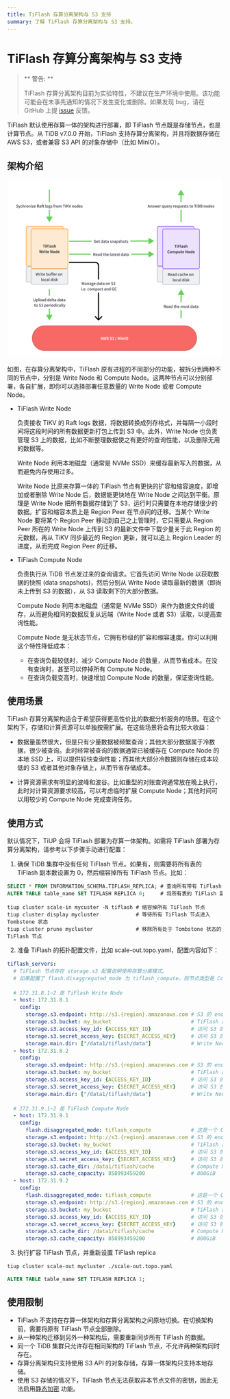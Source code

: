```yaml
---
title: TiFlash 存算分离架构与 S3 支持
summary: 了解 TiFlash 存算分离架构与 S3 支持。
---
```


# TiFlash 存算分离架构与 S3 支持

> ** 警告: **
>
> TiFlash 存算分离架构目前为实验特性，不建议在生产环境中使用。该功能可能会在未事先通知的情况下发生变化或删除。如果发现 bug，请在 GitHub 上提 [issue](https://github.com/pingcap/tiflash/issues) 反馈。

TiFlash 默认使用存算一体的架构进行部署，即 TiFlash 节点既是存储节点，也是计算节点。从 TiDB v7.0.0 开始，TiFlash 支持存算分离架构，并且将数据存储在 AWS S3，或者兼容 S3 API 的对象存储中（比如 MinIO）。

## 架构介绍

![TiFlash Write and Compute Separation Architect](/media/tiflash/tiflash-s3.png)

如图，在存算分离架构中，TiFlash 原有进程的不同部分的功能，被拆分到两种不同的节点中，分别是 Write Node 和 Compute Node。这两种节点可以分别部署，各自扩展，即你可以选择部署任意数量的 Write Node 或者 Compute Node。

- TiFlash Write Node 

  负责接收 TiKV 的 Raft logs 数据，将数据转换成列存格式，并每隔一小段时间将这段时间的所有数据更新打包上传到 S3 中。此外，Write Node 也负责管理 S3 上的数据，比如不断整理数据使之有更好的查询性能，以及删除无用的数据等。

  Write Node 利用本地磁盘（通常是 NVMe SSD）来缓存最新写入的数据，从而避免内存使用过多。

  Write Node 比原来存算一体的 TiFlash 节点有更快的扩容和缩容速度，即增加或者删除 Write Node 后，数据能更快地在 Write Node 之间达到平衡。原理是 Write Node 把所有数据存储到了 S3，运行时只需要在本地存储很少的数据。扩容和缩容本质上是 Region Peer 在节点间的迁移。当某个 Write Node 要将某个 Region Peer 移动到自己之上管理时，它只需要从 Region Peer 所在的 Write Node 上传到 S3 的最新文件中下载少量关于此 Region 的元数据，再从 TiKV 同步最近的 Region 更新，就可以追上 Region Leader 的进度，从而完成 Region Peer 的迁移。

- TiFlash Compute Node 

  负责执行从 TiDB 节点发过来的查询请求。它首先访问 Write Node 以获取数据的快照 (data snapshots)，然后分别从 Write Node 读取最新的数据（即尚未上传到 S3 的数据），从 S3 读取剩下的大部分数据。

  Compute Node 利用本地磁盘（通常是 NVMe SSD）来作为数据文件的缓存，从而避免相同的数据反复从远端（Write Node 或者 S3）读取，以提高查询性能。

  Compute Node 是无状态节点，它拥有秒级的扩容和缩容速度。你可以利用这个特性降低成本：
  
  - 在查询负载较低时，减少 Compute Node 的数量，从而节省成本。在没有查询时，甚至可以停掉所有 Compute Node。
  - 在查询负载变高时，快速增加 Compute Node 的数量，保证查询性能。

## 使用场景

TiFlash 存算分离架构适合于希望获得更高性价比的数据分析服务的场景。在这个架构下，存储和计算资源可以单独按需扩展。在这些场景将会有比较大收益：

- 数据量虽然很大，但是只有少量数据被频繁查询；其他大部分数据属于冷数据，很少被查询。此时经常被查询的数据通常已被缓存在 Compute Node 的本地 SSD 上，可以提供较快查询性能；而其他大部分冷数据则存储在成本较低的 S3 或者其他对象存储上，从而节省存储成本。

- 计算资源需求有明显的波峰和波谷。比如重型的对账查询通常放在晚上执行，此时对计算资源要求较高，可以考虑临时扩展 Compute Node；其他时间可以用较少的 Compute Node 完成查询任务。

## 使用方式

默认情况下，TiUP 会将 TiFlash 部署为存算一体架构。如需将 TiFlash 部署为存算分离架构，请参考以下步骤手动进行配置：

1. 确保 TiDB 集群中没有任何 TiFlash 节点。如果有，则需要将所有表的 TiFlash 副本数设置为 0，然后缩容掉所有 TiFlash 节点。比如：

  ```sql
  SELECT * FROM INFORMATION_SCHEMA.TIFLASH_REPLICA; # 查询所有带有 TiFlash 副本的表
  ALTER TABLE table_name SET TIFLASH REPLICA 0;     # 将所有表的 TiFlash 副本数设置为 0
  ```

  ```shell
  tiup cluster scale-in mycuster -N tiflash # 缩容掉所有 TiFlash 节点
  tiup cluster display mycluster            # 等待所有 TiFlash 节点进入 Tombstone 状态
  tiup cluster prune mycluster              # 移除所有处于 Tombstone 状态的 TiFlash 节点
  ```

2. 准备 TiFlash 的拓扑配置文件，比如 scale-out.topo.yaml，配置内容如下：

```yaml
tiflash_servers:
  # TiFlash 节点存在 storage.s3 配置说明使用存算分离模式。
  # 如果配置了 flash.disaggregated_mode 为 tiflash_compute，则节点类型是 Compute Node；否则是 Write Node

  # 172.31.8.1~2 是 TiFlash Write Node
  - host: 172.31.8.1
    config:
      storage.s3.endpoint: http://s3.{region}.amazonaws.com # S3 的 endpoint 地址
      storage.s3.bucket: my_bucket                          # TiFlash 的所有数据存储在这个 bucket 中
      storage.s3.access_key_id: {ACCESS_KEY_ID}             # 访问 S3 的 ACCESS_KEY_ID
      storage.s3.secret_access_key: {SECRET_ACCESS_KEY}     # 访问 S3 的 SECRET_ACCESS_KEY
      storage.main.dir: ["/data1/tiflash/data"]             # Write Node 的本地数据目录，和存算一体的配置方式相同
  - host: 172.31.8.2
    config:
      storage.s3.endpoint: http://s3.{region}.amazonaws.com # S3 的 endpoint 地址
      storage.s3.bucket: my_bucket                          # TiFlash 的所有数据存储在这个 bucket 中
      storage.s3.access_key_id: {ACCESS_KEY_ID}             # 访问 S3 的 ACCESS_KEY_ID
      storage.s3.secret_access_key: {SECRET_ACCESS_KEY}     # 访问 S3 的 SECRET_ACCESS_KEY
      storage.main.dir: ["/data1/tiflash/data"]             # Write Node 的本地数据目录，和存算一体的配置方式相同

  # 172.31.9.1~2 是 TiFlash Compute Node
  - host: 172.31.9.1
    config:
      flash.disaggregated_mode: tiflash_compute             # 这是一个 Compute Node
      storage.s3.endpoint: http://s3.{region}.amazonaws.com # S3 的 endpoint 地址
      storage.s3.bucket: my_bucket                          # TiFlash 的所有数据存储在这个 bucket 中
      storage.s3.access_key_id: {ACCESS_KEY_ID}             # 访问 S3 的 ACCESS_KEY_ID
      storage.s3.secret_access_key: {SECRET_ACCESS_KEY}     # 访问 S3 的 SECRET_ACCESS_KEY
      storage.s3.cache_dir: /data1/tiflash/cache            # Compute Node 的本地数据缓存目录
      storage.s3.cache_capacity: 858993459200               # 800GiB
  - host: 172.31.9.2
    config:
      flash.disaggregated_mode: tiflash_compute             # 这是一个 Compute Node
      storage.s3.endpoint: http://s3.{region}.amazonaws.com # S3 的 endpoint 地址
      storage.s3.bucket: my_bucket                          # TiFlash 的所有数据存储在这个 bucket 中
      storage.s3.access_key_id: {ACCESS_KEY_ID}             # 访问 S3 的 ACCESS_KEY_ID
      storage.s3.secret_access_key: {SECRET_ACCESS_KEY}     # 访问 S3 的 SECRET_ACCESS_KEY
      storage.s3.cache_dir: /data1/tiflash/cache            # Compute Node 的本地数据缓存目录
      storage.s3.cache_capacity: 858993459200               # 800GiB
```

3. 执行扩容 TiFlash 节点，并重新设置 TiFlash replica

```shell
tiup cluster scale-out mycluster ./scale-out.topo.yaml
```

```sql
ALTER TABLE table_name SET TIFLASH REPLICA 1;
```

## 使用限制

- TiFlash 不支持在存算一体架构和存算分离架构之间原地切换。在切换架构前，需要将原有 TiFlash 节点全部删除。
- 从一种架构迁移到另外一种架构后，需要重新同步所有 TiFlash 的数据。
- 同一个 TiDB 集群只允许存在相同架构的 TiFlash 节点，不允许两种架构同时存在。
- 存算分离架构只支持使用 S3 API 的对象存储，存算一体架构只支持本地存储。
- 使用 S3 存储的情况下，TiFlash 节点无法获取非本节点文件的密钥，因此无法启用[静态加密](/encryption-at-rest.md) 功能。
